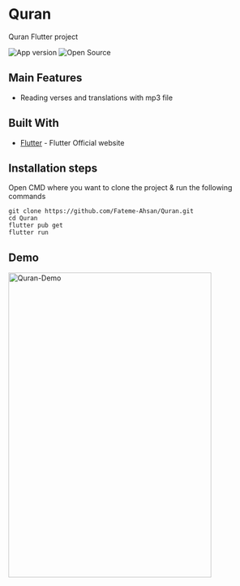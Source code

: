 # Quran
Quran Flutter project

![App version](https://img.shields.io/badge/App-Version%201.0.0-green) ![Open Source](https://img.shields.io/badge/Open%20Source-%E2%9D%A4-red?style=flat)

## Main Features
- Reading verses and translations with mp3 file

## Built With
- [Flutter](https://flutter.dev) - Flutter Official website

## Installation steps

Open CMD where you want to clone the project & run the following commands

```
git clone https://github.com/Fateme-Ahsan/Quran.git
cd Quran
flutter pub get
flutter run
```

## Demo
<img src="https://user-images.githubusercontent.com/100623985/224493561-e284abb4-55f3-4513-947a-9368fefd9bf1.png" alt="Quran-Demo" width="400" height="600"/>
